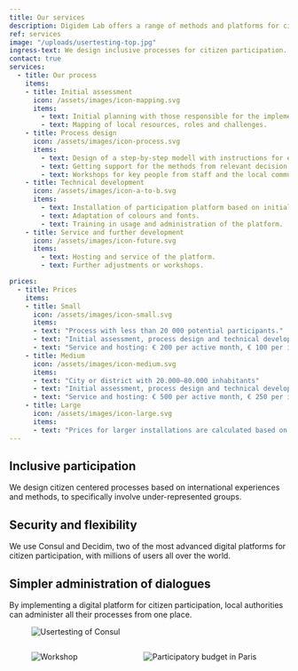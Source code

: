 ```yaml
---
title: Our services
description: Digidem Lab offers a range of methods and platforms for citizen participation.
ref: services
image: "/uploads/usertesting-top.jpg"
ingress-text: We design inclusive processes for citizen participation.
contact: true
services:
  - title: Our process
    items:
    - title: Initial assessment
      icon: /assets/images/icon-mapping.svg
      items:
        - text: Initial planning with those responsible for the implementation.
        - text: Mapping of local resources, roles and challenges.
    - title: Process design
      icon: /assets/images/icon-process.svg
      items:
        - text: Design of a step-by-step modell with instructions for every phase.
        - text: Getting support for the methods from relevant decision makers.
        - text: Workshops for key people from staff and the local community.
    - title: Technical development
      icon: /assets/images/icon-a-to-b.svg
      items:
        - text: Installation of participation platform based on initial assessment of needs.
        - text: Adaptation of colours and fonts.
        - text: Training in usage and administration of the platform.
    - title: Service and further development
      icon: /assets/images/icon-future.svg
      items:
        - text: Hosting and service of the platform.
        - text: Further adjustments or workshops.

prices:
  - title: Prices
    items:
    - title: Small
      icon: /assets/images/icon-small.svg
      items:
      - text: "Process with less than 20 000 potential participants."
      - text: "Initial assessment, process design and technical development: € 4000"
      - text: "Service and hosting: € 200 per active month, € 100 per inactive."
    - title: Medium
      icon: /assets/images/icon-medium.svg
      items:
      - text: "City or district with 20.000–80.000 inhabitants"
      - text: "Initial assessment, process design and technical development: € 6000"
      - text: "Service and hosting: € 500 per active month, € 250 per inactive."
    - title: Large
      icon: /assets/images/icon-large.svg
      items:
      - text: "Prices for larger installations are calculated based on number of participants and need for training and support. Please get in touch for a preliminary offer!"
---
```


## Inclusive participation
We design citizen centered processes based on international experiences and methods, to specifically involve under-represented groups.

## Security and flexibility
We use Consul and Decidim, two of the most advanced digital platforms for citizen participation, with millions of users all over the world.

## Simpler administration of dialogues
By implementing a digital platform for citizen participation, local authorities can administer all their processes from one place.

<figure class="image is-2by1">
  <img src="{{site.baseurl}}/uploads/usertesting.jpg" alt="Usertesting of Consul">
</figure>
<div class="columns">
  <div class="column">
    <figure class="image is-2by1">
      <img src="{{site.baseurl}}/uploads/workshop.jpg" alt="Workshop">
    </figure>
  </div>
  <div class="column">
    <figure class="image is-2by1">
      <img src="{{site.baseurl}}/uploads/paris2.jpg" alt="Participatory budget in Paris">
    </figure>
  </div>
</div>
